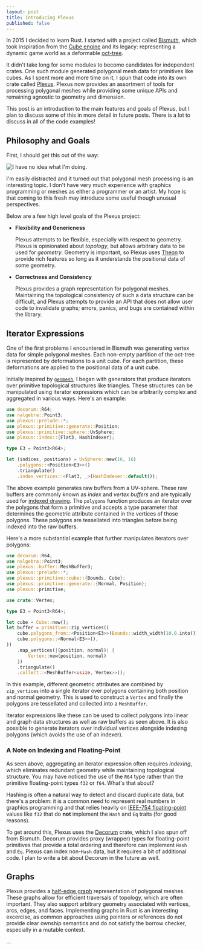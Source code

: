 ```yaml
---
layout: post
title: Introducing Plexus
published: false
---
```


In 2015 I decided to learn Rust. I started with a project called
[Bismuth](https://github.com/olson-sean-k/bismuth), which took inspiration from
the [Cube engine](https://en.wikipedia.org/wiki/cube_(video_game)) and its
legacy: representing a dynamic game world as a deformable
[oct-tree](https://en.wikipedia.org/wiki/octree).

It didn't take long for some modules to become candidates for independent
crates. One such module generated polygonal mesh data for primitives like cubes.
As I spent more and more time on it, I spun that code into its own crate called
[Plexus](https://github.com/olson-sean-k/plexus). Plexus now provides an
assortment of tools for processing polygonal meshes while providing some unique
APIs and remaining agnostic to geometry and dimension.

This post is an introduction to the main features and goals of Plexus, but I
plan to discuss some of this in more detail in future posts. There is a lot to
discuss in all of the code examples!

## Philosophy and Goals

First, I should get this out of the way:

![I have no idea what I'm doing.](http://m.quickmeme.com/img/1c/1c491f71b689e82d6e838b5d8ce5cbdfef41723662d1ce5e5cf34f32ae60a7a3.jpg)

I'm easily distracted and it turned out that polygonal mesh processing is an
interesting topic. I don't have very much experience with graphics programming
or meshes as either a programmer or an artist. My hope is that coming to this
fresh may introduce some useful though unusual perspectives.

Below are a few high level goals of the Plexus project:

- **Flexibility and Genericness**

  Plexus attempts to be flexible, especially with respect to geometry. Plexus is
  opinionated about _topology_, but allows arbitrary data to be used for
  _geometry_. Geometry is important, so Plexus uses
  [Theon](https://github.com/olson-sean-k/theon) to provide rich features so
  long as it understands the positional data of some geometry.
- **Correctness and Consistency**

  Plexus provides a graph representation for polygonal meshes. Maintaining the
  topological consistency of such a data structure can be difficult, and Plexus
  attempts to provide an API that does not allow user code to invalidate graphs;
  errors, panics, and bugs are contained within the library.

## Iterator Expressions

One of the first problems I encountered in Bismuth was generating vertex data
for simple polygonal meshes. Each non-empty partition of the oct-tree is
represented by deformations to a unit cube. For each partition, these
deformations are applied to the positional data of a unit cube.

Initially inspired by [`genmesh`](https://crates.io/crates/genmesh), I began
with generators that produce iterators over primitive topological structures
like triangles. These structures can be manipulated using iterator expressions
which can be arbitrarily complex and aggregated in various ways. Here's an
example:

```rust
use decorum::R64;
use nalgebra::Point3;
use plexus::prelude::*;
use plexus::primitive::generate::Position;
use plexus::primitive::sphere::UvSphere;
use plexus::index::{Flat3, HashIndexer};

type E3 = Point3<R64>;

let (indices, positions) = UvSphere::new(16, 16)
    .polygons::<Position<E3>>()
    .triangulate()
    .index_vertices::<Flat3, _>(HashIndexer::default());
```

The above example generates raw buffers from a UV-sphere. These raw buffers are
commonly known as _index_ and _vertex buffers_ and are typically used for
[indexed drawing](https://learnopengl.com/getting-started/hello-triangle). The
`polygons` function produces an iterator over the polygons that form a primitive
and accepts a type parameter that determines the geometric attribute contained
in the vertices of those polygons. These polygons are tessellated into triangles
before being indexed into the raw buffers.

Here's a more substantial example that further manipulates iterators over
polygons:

```rust
use decorum::R64;
use nalgebra::Point3;
use plexus::buffer::MeshBuffer3;
use plexus::prelude::*;
use plexus::primitive::cube::{Bounds, Cube};
use plexus::primitive::generate::{Normal, Position};
use plexus::primitive;

use crate::Vertex;

type E3 = Point3<R64>;

let cube = Cube::new();
let buffer = primitive::zip_vertices((
    cube.polygons_from::<Position<E3>>(Bounds::width_width(10.0.into())),
    cube.polygons::<Normal<E3>>(),
))
    .map_vertices(|(position, normal)| {
        Vertex::new(position, normal)
    })
    .triangulate()
    .collect::<MeshBuffer<usize, Vertex>>();
```

In this example, different geometric attributes are combined by `zip_vertices`
into a single iterator over polygons containing both position and normal
geometry. This is used to construct a `Vertex` and finally the polygons are
tessellated and collected into a `MeshBuffer`.

Iterator expressions like these can be used to collect polygons into linear and
graph data structures as well as raw buffers as seen above. It is also possible
to generate iterators over individual vertices alongside indexing polygons
(which avoids the use of an indexer).

### A Note on Indexing and Floating-Point

As seen above, aggregating an iterator expression often requires _indexing_,
which eliminates redundant geometry while maintaining topological structure. You
may have noticed the use of the `R64` type rather than the primitive
floating-point types `f32` or `f64`. What's that about?

Hashing is often a natural way to detect and discard duplicate data, but
there's a problem: it is a common need to represent real numbers in graphics
programming and that relies heavily on [IEEE-754
floating-point](https://en.wikipedia.org/wiki/IEEE_754) values like `f32` that
do **not** implement the `Hash` and `Eq` traits (for good reasons).

To get around this, Plexus uses the
[Decorum](https://github.com/olson-sean-k/decorum) crate, which I also spun off
from Bismuth. Decorum provides proxy (wrapper) types for floating-point
primitives that provide a total ordering and therefore can implement `Hash` and
`Eq`. Plexus can index non-`Hash` data, but it requires a bit of additional
code. I plan to write a bit about Decorum in the future as well.

## Graphs

Plexus provides a [half-edge
graph](https://www.openmesh.org/media/Documentations/OpenMesh-6.3-Documentation/a00010.html)
representation of polygonal meshes. These graphs allow for efficient traversals
of topology, which are often important. They also support arbitrary geometry
associated with vertices, arcs, edges, and faces. Implementing graphs in Rust is
an interesting excercise, as common approaches using pointers or references do
not provide clear ownship semantics and do not satisfy the borrow checker,
especially in a mutable context.

...
